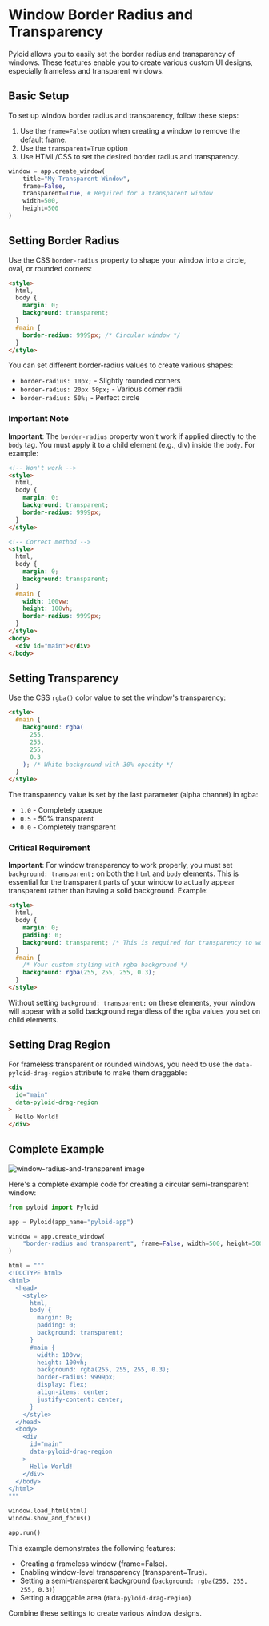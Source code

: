 # Window Border Radius and Transparency

Pyloid allows you to easily set the border radius and transparency of windows. These features enable you to create various custom UI designs, especially frameless and transparent windows.

## Basic Setup

To set up window border radius and transparency, follow these steps:

1. Use the `frame=False` option when creating a window to remove the default frame.
2. Use the `transparent=True` option
3. Use HTML/CSS to set the desired border radius and transparency.

```python
window = app.create_window(
    title="My Transparent Window",
    frame=False,
    transparent=True, # Required for a transparent window
    width=500,
    height=500
)
```

## Setting Border Radius

Use the CSS `border-radius` property to shape your window into a circle, oval, or rounded corners:

```html
<style>
  html,
  body {
    margin: 0;
    background: transparent;
  }
  #main {
    border-radius: 9999px; /* Circular window */
  }
</style>
```

You can set different border-radius values to create various shapes:

- `border-radius: 10px;` - Slightly rounded corners
- `border-radius: 20px 50px;` - Various corner radii
- `border-radius: 50%;` - Perfect circle

### Important Note

**Important**: The `border-radius` property won't work if applied directly to the `body` tag. You must apply it to a child element (e.g., div) inside the `body`. For example:

```html
<!-- Won't work -->
<style>
  html,
  body {
    margin: 0;
    background: transparent;
    border-radius: 9999px;
  }
</style>

<!-- Correct method -->
<style>
  html,
  body {
    margin: 0;
    background: transparent;
  }
  #main {
    width: 100vw;
    height: 100vh;
    border-radius: 9999px;
  }
</style>
<body>
  <div id="main"></div>
</body>
```

## Setting Transparency

Use the CSS `rgba()` color value to set the window's transparency:

```html
<style>
  #main {
    background: rgba(
      255,
      255,
      255,
      0.3
    ); /* White background with 30% opacity */
  }
</style>
```

The transparency value is set by the last parameter (alpha channel) in rgba:

- `1.0` - Completely opaque
- `0.5` - 50% transparent
- `0.0` - Completely transparent

### Critical Requirement

**Important**: For window transparency to work properly, you must set `background: transparent;` on both the `html` and `body` elements. This is essential for the transparent parts of your window to actually appear transparent rather than having a solid background. Example:

```html
<style>
  html,
  body {
    margin: 0;
    padding: 0;
    background: transparent; /* This is required for transparency to work */
  }
  #main {
    /* Your custom styling with rgba background */
    background: rgba(255, 255, 255, 0.3);
  }
</style>
```

Without setting `background: transparent;` on these elements, your window will appear with a solid background regardless of the rgba values you set on child elements.

## Setting Drag Region

For frameless transparent or rounded windows, you need to use the `data-pyloid-drag-region` attribute to make them draggable:

```html
<div
  id="main"
  data-pyloid-drag-region
>
  Hello World!
</div>
```

## Complete Example

![window-radius-and-transparent image](/.gitbook/assets/window-radius-and-transparent.png)

Here's a complete example code for creating a circular semi-transparent window:

```python
from pyloid import Pyloid

app = Pyloid(app_name="pyloid-app")

window = app.create_window(
    "border-radius and transparent", frame=False, width=500, height=500
)

html = """
<!DOCTYPE html>
<html>
  <head>
    <style>
      html,
      body {
        margin: 0;
        padding: 0;
        background: transparent;
      }
      #main {
        width: 100vw;
        height: 100vh;
        background: rgba(255, 255, 255, 0.3);
        border-radius: 9999px;
        display: flex;
        align-items: center;
        justify-content: center;
      }
    </style>
  </head>
  <body>
    <div
      id="main"
      data-pyloid-drag-region
    >
      Hello World!
    </div>
  </body>
</html>
"""

window.load_html(html)
window.show_and_focus()

app.run()
```

This example demonstrates the following features:

- Creating a frameless window (frame=False).
- Enabling window-level transparency (transparent=True).
- Setting a semi-transparent background (`background: rgba(255, 255, 255, 0.3)`)
- Setting a draggable area (`data-pyloid-drag-region`)

Combine these settings to create various window designs.
